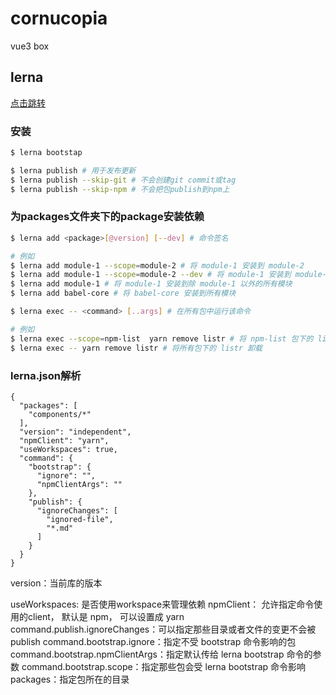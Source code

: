 # cornucopia
vue3 box


## lerna

[点击跳转](https://zhuanlan.zhihu.com/p/404166248)

### 安装

```bash
$ lerna bootstap
```


```bash
$ lerna publish # 用于发布更新
$ lerna publish --skip-git # 不会创建git commit或tag
$ lerna publish --skip-npm # 不会把包publish到npm上
```

### 为packages文件夹下的package安装依赖

```bash
$ lerna add <package>[@version] [--dev] # 命令签名

# 例如
$ lerna add module-1 --scope=module-2 # 将 module-1 安装到 module-2
$ lerna add module-1 --scope=module-2 --dev # 将 module-1 安装到 module-2 的 devDependencies 下
$ lerna add module-1 # 将 module-1 安装到除 module-1 以外的所有模块
$ lerna add babel-core # 将 babel-core 安装到所有模块
```

```bash
$ lerna exec -- <command> [..args] # 在所有包中运行该命令

# 例如
$ lerna exec --scope=npm-list  yarn remove listr # 将 npm-list 包下的 listr 卸载
$ lerna exec -- yarn remove listr # 将所有包下的 listr 卸载
```

### lerna.json解析

```json5
{
  "packages": [
    "components/*"
  ],
  "version": "independent",
  "npmClient": "yarn",
  "useWorkspaces": true,
  "command": {
    "bootstrap": {
      "ignore": "",
      "npmClientArgs": ""
    },
    "publish": {
      "ignoreChanges": [
        "ignored-file",
        "*.md"
      ]
    }
  }
}
```
version：当前库的版本

useWorkspaces: 是否使用workspace来管理依赖
npmClient： 允许指定命令使用的client， 默认是 npm， 可以设置成 yarn
command.publish.ignoreChanges：可以指定那些目录或者文件的变更不会被publish
command.bootstrap.ignore：指定不受 bootstrap 命令影响的包
command.bootstrap.npmClientArgs：指定默认传给 lerna bootstrap 命令的参数
command.bootstrap.scope：指定那些包会受 lerna bootstrap 命令影响
packages：指定包所在的目录
